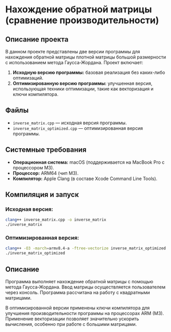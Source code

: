 # Нахождение обратной матрицы (сравнение производительности)

## Описание проекта
В данном проекте представлены две версии программы для нахождения обратной матрицы плотной матрицы большой размерности с использованием метода Гаусса-Жордана. Проект включает:

1. **Исходную версию программы:** базовая реализация без каких-либо оптимизаций.
2. **Оптимизированную версию программы:** улучшенная версия, использующая техники оптимизации, такие как векторизация и ключи компилятора.

## Файлы
- `inverse_matrix.cpp` — исходная версия программы.
- `inverse_matrix_optimized.cpp` — оптимизированная версия программы.

## Системные требования
- **Операционная система:** macOS (поддерживается на MacBook Pro с процессором M3).
- **Процессор:** ARM64 (чип M3).
- **Компилятор:** Apple Clang (в составе Xcode Command Line Tools).

## Компиляция и запуск
### Исходная версия:
```bash
clang++ inverse_matrix.cpp -o inverse_matrix
./inverse_matrix
```

### Оптимизированная версия:
```bash
clang++ -O3 -march=armv8.4-a -ftree-vectorize inverse_matrix_optimized.cpp -o inverse_matrix_optimized
./inverse_matrix_optimized
```

## Описание
Программа выполняет нахождение обратной матрицы с помощью метода Гаусса-Жордана. Ввод матрицы осуществляется пользователем через консоль. Программа рассчитана на работу с квадратными матрицами.

В оптимизированной версии применены ключи компилятора для улучшения производительности программы на процессорах ARM (M3). Применение векторизации позволяет значительно ускорить вычисления, особенно при работе с большими матрицами.
